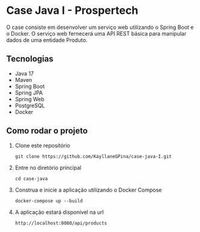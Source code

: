 # Case Java I - Prospertech

O case consiste em desenvolver um serviço web utilizando o Spring Boot e o Docker. O serviço web fernecerá uma API REST básica para manipular dados de uma entidade Produto.

## Tecnologias
- Java 17
- Maven
- Spring Boot
- Spring JPA
- Spring Web
- PostgreSQL
- Docker

## Como rodar o projeto
1. Clone este repositório

    `git clone https://github.com/KayllaneGPina/case-java-I.git`

2. Entre no diretório principal

    `cd case-java`

3. Construa e inicie a aplicação utilizando o Docker Compose

    `docker-compose up --build`

4. A aplicação estará disponível na url

    `http://localhost:8080/api/products`